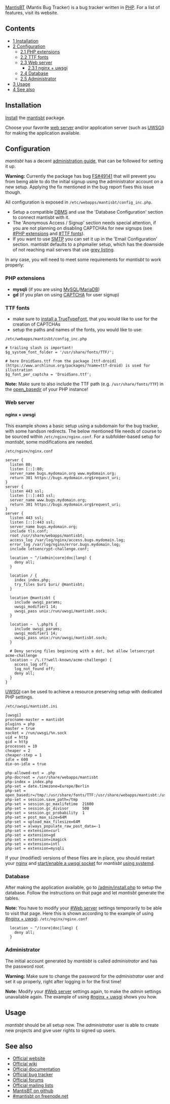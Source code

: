 [MantisBT](https://mantisbt.org) (Mantis Bug Tracker) is a bug tracker written in [PHP](/index.php/PHP "PHP"). For a list of features, visit its website.

## Contents

*   [1 Installation](#Installation)
*   [2 Configuration](#Configuration)
    *   [2.1 PHP extensions](#PHP_extensions)
    *   [2.2 TTF fonts](#TTF_fonts)
    *   [2.3 Web server](#Web_server)
        *   [2.3.1 nginx + uwsgi](#nginx_.2B_uwsgi)
    *   [2.4 Database](#Database)
    *   [2.5 Administrator](#Administrator)
*   [3 Usage](#Usage)
*   [4 See also](#See_also)

## Installation

[Install](/index.php/Install "Install") the [mantisbt](https://aur.archlinux.org/packages/mantisbt/) package.

Choose your favorite [web server](/index.php/Category:Web_server "Category:Web server") and/or application server (such as [UWSGI](/index.php/UWSGI "UWSGI")) for making the application available.

## Configuration

*mantisbt* has a decent [administration guide](https://mantisbt.org/docs/master/en-US/Admin_Guide/html-desktop/), that can be followed for setting it up.

**Warning:** Currently the package has bug [FS#49141](https://bugs.archlinux.org/task/49141) that will prevent you from being able to do the initial signup using the administrator account on a new setup. Applying the fix mentioned in the bug report fixes this issue though.

All configuration is exposed in `/etc/webapps/mantisbt/config_inc.php`.

*   Setup a compatible [DBMS](/index.php/Category:Database_management_systems "Category:Database management systems") and use the 'Database Configuration' section to connect mantisbt with it.
*   The 'Anonymous Access / Signup' section needs special attention, if you are not planning on disabling CAPTCHAs for new signups (see [#PHP extensions](#PHP_extensions) and [#TTF fonts](#TTF_fonts)).
*   If you want to use [SMTP](https://en.wikipedia.org/wiki/Simple_Mail_Transfer_Protocol "wikipedia:Simple Mail Transfer Protocol") you can set it up in the 'Email Configuration' section. mantisbt defaults to a phpmailer setup, which has the downside of not reaching mail servers that use [grey listing](/index.php/Postgrey "Postgrey").

In any case, you will need to meet some requirements for *mantisbt* to work properly:

### PHP extensions

*   **mysqli** (if you are using [MySQL](/index.php/MySQL "MySQL")/[MariaDB](/index.php/MariaDB "MariaDB"))
*   **gd** (if you plan on using [CAPTCHA](https://en.wikipedia.org/wiki/CAPTCHA "wikipedia:CAPTCHA") for user signup)

### TTF fonts

*   make sure to [install a TrueTypeFont](/index.php/Fonts#Pacman "Fonts"), that you would like to use for the creation of CAPTCHAs
*   setup the paths and names of the fonts, you would like to use:

 `/etc/webapps/mantisbt/config_inc.php` 
```
# trailing slash is important!
$g_system_font_folder = '/usr/share/fonts/TTF/';

# here DroidSans.ttf from the package [ttf-droid](https://www.archlinux.org/packages/?name=ttf-droid) is used for illustration
$g_font_per_captcha = 'DroidSans.ttf';
```

**Note:** Make sure to also include the TTF path (e.g. `/usr/share/fonts/TTF`) in the [open_basedir](http://www.php.net/manual/en/features.safe-mode.php#ini.open-basedir) of your PHP instance!

### Web server

#### nginx + uwsgi

This example shows a basic setup using a subdomain for the bug tracker, with some handson redirects. The below mentioned file needs of course to be sourced within `/etc/nginx/nginx.conf`. For a subfolder-based setup for *mantisbt*, some modifications are needed.

 `/etc/nginx/nginx.conf` 
```
server {
  listen 80;
  listen [::]:80;
  server_name bugs.mydomain.org www.mydomain.org;
  return 301 https://bugs.mydomain.org$request_uri;
}
server {
  listen 443 ssl;
  listen [::]:443 ssl;
  server_name www.bugs.mydomain.org;
  return 301 https://bugs.mydomain.org$request_uri;
}
server {
  listen 443 ssl;
  listen [::]:443 ssl;
  server_name bugs.mydomain.org;
  include tls.conf;
  root /usr/share/webapps/mantisbt;
  access_log /var/log/nginx/access.bugs.mydomain.log;
  error_log /var/log/nginx/error.bugs.mydomain.log;
  include letsencrypt-challenge.conf;

  location ~ ^/(admin|core|doc|lang) {
    deny all;
  }

  location / {
    index index.php;
    try_files $uri $uri/ @mantisbt;
  }

  location @mantisbt {
    include uwsgi_params;
    uwsgi_modifier1 14;
    uwsgi_pass unix:/run/uwsgi/mantisbt.sock;
  }

  location ~  \.php?$ {
    include uwsgi_params;
    uwsgi_modifier1 14;
    uwsgi_pass unix:/run/uwsgi/mantisbt.sock;
  }

  # Deny serving files beginning with a dot, but allow letsencrypt acme-challenge
  location ~ /\.(?!well-known/acme-challenge) {
    access_log off;
    log_not_found off;
    deny all;
  }
}

```

[UWSGI](/index.php/UWSGI "UWSGI") can be used to achieve a resource preserving setup with dedicated PHP settings.

 `/etc/uwsgi/mantisbt.ini` 
```
[uwsgi]
procname-master = mantisbt
plugins = php
master = true
socket = /run/uwsgi/%n.sock
uid = http
gid = http
processes = 10
cheaper = 2
cheaper-step = 1
idle = 600
die-on-idle = true

php-allowed-ext = .php
php-docroot = /usr/share/webapps/mantisbt
php-index = index.php
php-set = date.timezone=Europe/Berlin
php-set = open_basedir=/tmp/:/usr/share/fonts/TTF:/usr/share/webapps/mantisbt:/usr/share/webapps/mantisbt/core:/etc/webapps/mantisbt
php-set = session.save_path=/tmp
php-set = session.gc_maxlifetime  21600
php-set = session.gc_divisor      500
php-set = session.gc_probability  1
php-set = post_max_size=64M
php-set = upload_max_filesize=64M
php-set = always_populate_raw_post_data=-1
php-set = extension=curl
php-set = extension=gd
php-set = extension=imagick
php-set = extension=intl
php-set = extension=mysqli

```

If your (modified) versions of these files are in place, you should restart your [nginx](/index.php/Nginx "Nginx") and [start/enable a uwsgi socket](/index.php/UWSGI#Starting_service "UWSGI") for *mantisbt* [using systemd](/index.php/Systemd#Using_units "Systemd").

### Database

After making the application available, go to [/admin/install.php](https://bugs.mydomain.org/admin/install.php) to setup the database. Follow the instructions on that page and let *mantisbt* generate the tables.

**Note:** You have to modify your [#Web server](#Web_server) settings temporarily to be able to visit that page. Here this is shown according to the example of using [#nginx + uwsgi](#nginx_.2B_uwsgi). `/etc/nginx/nginx.conf` 
```
  location ~ ^/(core|doc|lang) {
    deny all;
  }

```

### Administrator

The initial account generated by *mantisbt* is called *administrator* and has the password *root*.

**Warning:** Make sure to change the password for the *administrator* user and set it up properly, right after logging in for the first time!

**Note:** Modify your [#Web server](#Web_server) settings again, to make the *admin* settings unavailable again. The example of using [#nginx + uwsgi](#nginx_.2B_uwsgi) shows you how.

## Usage

*mantisbt* should be all setup now. The *administrator* user is able to create new projects and give user rights to signed up users.

## See also

*   [Official website](https://mantisbt.org)
*   [Official wiki](https://mantisbt.org/wiki/doku.php)
*   [Official documentation](https://mantisbt.org/documentation.php)
*   [Official bug tracker](https://www.mantisbt.org/bugs)
*   [Official forums](https://mantisbt.org/forums/)
*   [Official mailing lists](https://mantisbt.org/mailinglists.php)
*   [MantisBT on github](https://github.com/mantisbt)
*   [#mantisbt on freenode.net](irc://irc.freenode.net/mantisbt)